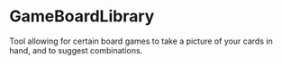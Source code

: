 # GameBoardLibrary
Tool allowing for certain board games to take a picture of your cards in hand, and to suggest combinations.

